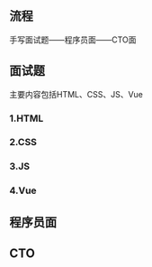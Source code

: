 ## 流程

手写面试题——程序员面——CTO面

## 面试题

主要内容包括HTML、CSS、JS、Vue

### 1.HTML



### 2.CSS

### 3.JS

### 4.Vue

## 程序员面

## CTO

